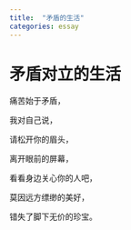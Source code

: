 ```yaml
---
title:  "矛盾的生活"
categories: essay
---
```


<div class="txt-center" markdown="1">

# 矛盾对立的生活

痛苦始于矛盾，

我对自己说，

请松开你的眉头，

离开眼前的屏幕，

看看身边关心你的人吧，

莫因远方缥缈的美好，

错失了脚下无价的珍宝。

</div>


